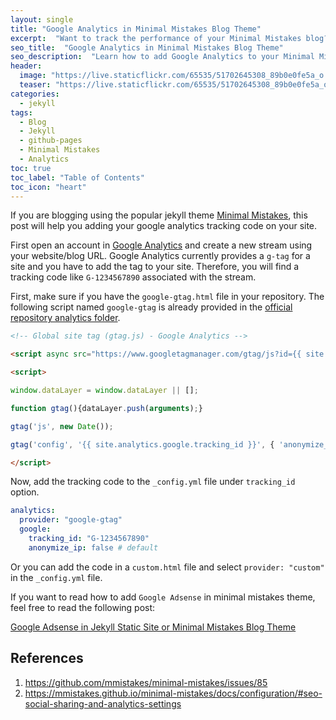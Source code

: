 ```yaml
---
layout: single
title: "Google Analytics in Minimal Mistakes Blog Theme"
excerpt:  "Want to track the performance of your Minimal Mistakes blog? Google Analytics is a powerful tool that can help you to measure your website's traffic, engagement, and more. In this tutorial, you will learn how to set up Google Analytics in your Minimal Mistakes blog, track your blog's performance, and gain insights into your audience's behavior."
seo_title:  "Google Analytics in Minimal Mistakes Blog Theme"
seo_description:  "Learn how to add Google Analytics to your Minimal Mistakes blog theme and track your website's performance, traffic, and audience behavior. This tutorial will guide you through the process of setting up Google Analytics and using its features to gain insights into your blog's performance."
header:
  image: "https://live.staticflickr.com/65535/51702645308_89b0e0fe5a_o.png"
  teaser: "https://live.staticflickr.com/65535/51702645308_89b0e0fe5a_o.png"
categories:
  - jekyll
tags:
  - Blog
  - Jekyll
  - github-pages
  - Minimal Mistakes
  - Analytics
toc: true
toc_label: "Table of Contents"
toc_icon: "heart"
---
```




If you are blogging using the popular jekyll theme [Minimal Mistakes](https://github.com/mmistakes/minimal-mistakes), this post will help you adding your google analytics tracking code on your site.

First open an account in [Google Analytics](https://analytics.google.com/) and create a new stream using your website/blog URL. Google Analytics currently provides a `g-tag` for a site and you have to add the tag to your site. Therefore, you will find a tracking code like `G-1234567890` associated with the stream.

 First, make sure if you have the `google-gtag.html` file in your repository. The following script named `google-gtag` is already provided in the [official repository analytics folder](https://github.com/mmistakes/minimal-mistakes/tree/master/_includes/analytics-providers).

```markdown
<!-- Global site tag (gtag.js) - Google Analytics -->

<script async src="https://www.googletagmanager.com/gtag/js?id={{ site.analytics.google.tracking_id }}"></script>

<script>

window.dataLayer = window.dataLayer || [];

function gtag(){dataLayer.push(arguments);}

gtag('js', new Date());

gtag('config', '{{ site.analytics.google.tracking_id }}', { 'anonymize_ip': {{ site.analytics.google.anonymize_ip | default: false }}});

</script>
```



Now, add the tracking code to the `_config.yml` file under `tracking_id` option.
```yml
analytics:
  provider: "google-gtag"
  google:
    tracking_id: "G-1234567890"
    anonymize_ip: false # default
```


Or you can add the code in a `custom.html` file and select `provider: "custom"` in the `_config.yml` file.

If you want to read how to add `Google Adsense` in minimal mistakes theme, feel free to read the following post:

[Google Adsense in Jekyll Static Site or Minimal Mistakes Blog Theme](https://shantoroy.com/jekyll/how-I-added-google-adsense-to-my-jekyll-minimal-mistakes-blog/)


## References
1. https://github.com/mmistakes/minimal-mistakes/issues/85
2. https://mmistakes.github.io/minimal-mistakes/docs/configuration/#seo-social-sharing-and-analytics-settings
<!--stackedit_data:
eyJoaXN0b3J5IjpbMTcyNzU2NjQ4LC04Mzc4Nzg2MywtMzkyOT
gzNzMxLC0xODQ1MTUzODA2XX0=
-->